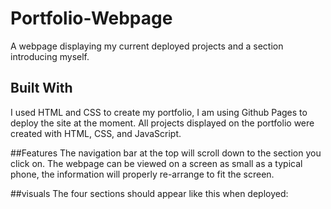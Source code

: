 # Portfolio-Webpage
A webpage displaying my current deployed projects and a section introducing myself.

## Built With
I used HTML and CSS to create my portfolio, I am using Github Pages to deploy the site at the moment. All projects displayed on the portfolio were created with HTML, CSS, and JavaScript.

##Features
The navigation bar at the top will scroll down to the section you click on. The webpage can be viewed on a screen as small as a typical phone, the information will properly re-arrange to fit the screen.

##visuals
The four sections should appear like this when deployed:

